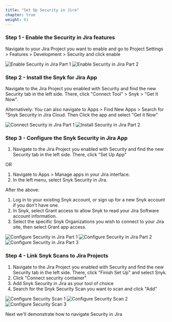 ```yaml
---
title: "Set Up Security in Jira"
chapter: true
weight: 61
---
```


### Step 1 - Enable the Security in Jira features

Navigate to your Jira Project you want to enable and go to Project Settings > Features > Development > Security and click enable

![Enable Security in Jira Part 1](/images/enable-sij-1.png)
![Enable Security in Jira Part 2](/images/enable-sij-2.png)


### Step 2 - Install the Snyk for Jira App
Navigate to the Jira Project you enabled with Security and find the new Security tab in the left side. There, click "Connect Tool" > Snyk > "Get It Now". 

Alternatively: You can also navigate to Apps > Find New Apps > Search for "Snyk Security in Jira Cloud. Then Click the app and select "Get it Now"

![Connect Security in Jira Part 1](/images/sij-connect-tool.png)
![Install Security in Jira Part 2](/images/sij-install-tool.png)

### Step 3 - Configure the Snyk Security in Jira App
1. Navigate to the Jira Project you enabled with Security and find the new Security tab in the left side. There, click "Set Up App" 

OR

1. Navigate to Apps > Manage apps in your Jira interface.
2. In the left menu, select Snyk Security in Jira.

After the above:

1. Log in to your existing Snyk account, or sign up for a new Snyk account if you don't have one.
2. In Snyk, select Grant access to allow Snyk to read your Jira Software account information.
3. Select the specific Snyk Organizations you wish to connect to your Jira site, then select Grant app access.


![Configure Security in Jira Part 1](/images/sij-configure-1.png)
![Configure Security in Jira Part 2](/images/sij-configure-2.png)
![Configure Security in Jira Part 3](/images/sij-configure-3.png)

### Step 4 - Link Snyk Scans to Jira Projects
1. Navigate to the Jira Project you enabled with Security and find the new Security tab in the left side. There, click "Finish Set Up" and select Snyk. 
2. Click "Connect security container"
3. Add Snyk Security in Jira as your tool of choice
4. Search for the Snyk Security Scan you want to scan and click "Add"


![Configure Security Scan 1](/images/sij-add-container-0.png)
![Configure Security Scan 2](/images/sij-add-container-1.png)
![Configure Security Scan 3](/images/sij-add-container-2.png)

Next we'll demonstrate how to navigate Security in Jira
